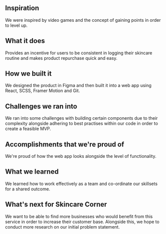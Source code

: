 ## Inspiration

We were inspired by video games and the concept of gaining points in order to level up.

## What it does

Provides an incentive for users to be consistent in logging their skincare routine and makes product repurchase quick and easy.

## How we built it

We designed the product in Figma and then built it into a web app using React, SCSS, Framer Motion and Git.

## Challenges we ran into

We ran into some challenges with building certain components due to their complexity alongside adhering to best practises within our code in order to create a feasible MVP.

## Accomplishments that we're proud of

We're proud of how the web app looks alongside the level of functionality.

## What we learned

We learned how to work effectively as a team and co-ordinate our skillsets for a shared outcome.

## What's next for Skincare Corner 

We want to be able to find more businesses who would benefit from this service in order to increase their customer base. Alongside this, we hope to conduct more research on our initial problem statement.
